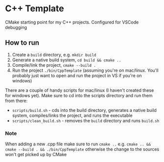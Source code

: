# C++ Template

CMake starting point for my C++ projects. Configured for VSCode debugging

## How to run

1. Create a `build` directory, e.g. `mkdir build`
2. Generate a native build system, `cd build && cmake ..`
3. Compile/link the project, `cmake --build .`
4. Run the project `./bin/CppTemplate` (assuming you're on mac/linux. You'll probably just want to open and run the project in VS if you're on windows)

There are a couple of handy scripts for mac/linux (I haven't created these for windows yet). Make sure to cd into the scripts directory and run them from there:

- `scripts/build.sh` - cds into the build directory, generates a native build system, compiles/links the project, and runs the executable
- `scripts/clean_build.sh` - removes the `build` directory and runs `build.sh`

### Note

When adding a new .cpp file make sure to run `cmake ..` e.g. `cmake .. && cmake --build . && ./bin/CppTemplate` otherwise the change to the sources won't get picked up by CMake
